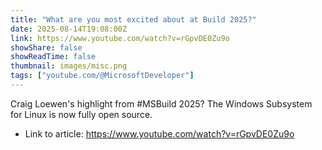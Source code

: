 ```yaml
---
title: "What are you most excited about at Build 2025?"
date: 2025-08-14T19:08:00Z
link: https://www.youtube.com/watch?v=rGpvDE0Zu9o
showShare: false
showReadTime: false
thumbnail: images/misc.png
tags: ["youtube.com/@MicrosoftDeveloper"]
---
```

Craig Loewen's highlight from #MSBuild 2025? The Windows Subsystem for Linux is now fully open source.

- Link to article: https://www.youtube.com/watch?v=rGpvDE0Zu9o